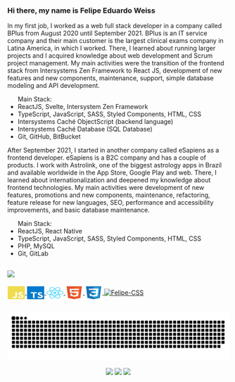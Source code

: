 ### Hi there, my name is Felipe Eduardo Weiss 

In my first job, I worked as a web full stack developer in a company called BPlus from August 2020 until September 2021. BPlus is an IT service company and their main customer is the largest clinical exams company in Latina America, in which I worked. There, I learned about running larger projects and I acquired knowledge about web development and Scrum project management.
My main activities were the transition of the frontend stack from Intersystems Zen Framework to React JS, development of new features and new components, maintenance, support, simple database modeling and API development.

<ul>
  Main Stack:
  <li>ReactJS, Svelte, Intersystem Zen Framework</li>
  <li>TypeScript, JavaScript, SASS, Styled Components, HTML, CSS</li>
  <li>Intersystems Caché ObjectScript (backend language)</li>
  <li>Intersystems Caché Database (SQL Database)</li>
  <li>Git, GitHub, BitBucket</li>
</ul>

After September 2021, I started in another company called eSapiens as a frontend developer. eSapiens is a B2C company and has a couple of products. I work with Astrolink, one of the biggest astrology apps in Brazil and available worldwide in the App Store, Google Play and web. There, I learned about internationalization and deepened my knowledge about frontend technologies.
My main activities were development of new features, promotions and new components, maintenance, refactoring, feature release for new languages, SEO, performance and accessibility improvements, and basic database maintenance.
	
<ul>
  Main Stack:
  <li>ReactJS, React Native</li>
  <li>TypeScript, JavaScript, SASS, Styled Components, HTML, CSS</li>
  <li>PHP, MySQL</li>
  <li>Git, GitLab</li>
</ul>


##

<div>
  <a href="https://github.com/FelipeWeiss">
      <!--<img height="180em" src="https://github-readme-stats.vercel.app/api?username=FelipeWeiss&show_icons=true&theme=dracula&include_all_commits=true&count_private=true"/>-->
    <img height="180em" src="https://github-readme-stats.vercel.app/api/top-langs/?username=FelipeWeiss&layout=compact&langs_count=7&theme=dracula"/>
</div>

<div style="display: inline_block"><br>
  <img align="center" alt="Felipe-Js" height="30" width="40" src="https://raw.githubusercontent.com/devicons/devicon/master/icons/javascript/javascript-plain.svg">
  <img align="center" alt="Felipe-Ts" height="30" width="40" src="https://raw.githubusercontent.com/devicons/devicon/master/icons/typescript/typescript-plain.svg">
  <img align="center" alt="Felipe-React" height="30" width="40" src="https://raw.githubusercontent.com/devicons/devicon/master/icons/react/react-original.svg">
  <img align="center" alt="Felipe-HTML" height="30" width="40" src="https://raw.githubusercontent.com/devicons/devicon/master/icons/html5/html5-original.svg">
  <img align="center" alt="Felipe-CSS" height="30" width="40" src="https://raw.githubusercontent.com/devicons/devicon/master/icons/css3/css3-original.svg">
  <img align="center" alt="Felipe-CSS" height="30" width="110" src="https://camo.githubusercontent.com/96aa67b081cfcb615402ca9bb751eef7e1123023490eb3594f489bf81580246c/68747470733a2f2f70742e636f6d6d756e6974792e696e74657273797374656d732e636f6d2f73697465732f64656661756c742f66696c65732f696e6c696e652f696d616765732f63616368655f6c6f676f2e706e67">
</div>

##

<div align="center">
  
  ![Snake animation](https://github.com/FelipeWeiss/FelipeWeiss/blob/output/github-contribution-grid-snake.svg)
  
  <a href="https://instagram.com/felipe_weiss_" target="_blank"><img src="https://img.shields.io/badge/-Instagram-%23E4405F?style=for-the-badge&logo=instagram&logoColor=white" target="_blank"></a>
  <a href = "mailto:felipeew19@gmail.com"><img src="https://img.shields.io/badge/-Gmail-%23333?style=for-the-badge&logo=gmail&logoColor=white" target="_blank"></a>
  <a href="https://www.linkedin.com/in/felipeeduardoweiss/" target="_blank"><img src="https://img.shields.io/badge/-LinkedIn-%230077B5?style=for-the-badge&logo=linkedin&logoColor=white" target="_blank"></a> 
</div>

